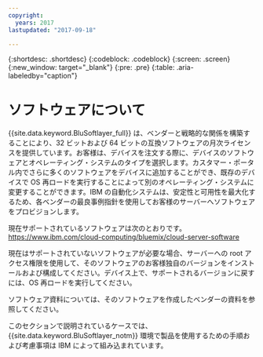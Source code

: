 ```yaml
---
copyright:
  years: 2017
lastupdated: "2017-09-18"

---
```


{:shortdesc: .shortdesc}
{:codeblock: .codeblock}
{:screen: .screen}
{:new_window: target="_blank"}
{:pre: .pre}
{:table: .aria-labeledby="caption"}

# ソフトウェアについて

{{site.data.keyword.BluSoftlayer_full}} は、ベンダーと戦略的な関係を構築することにより、32 ビットおよび 64 ビットの互換ソフトウェアの月次ライセンスを提供しています。お客様は、デバイスを注文する際に、デバイスのソフトウェアとオペレーティング・システムのタイプを選択します。カスタマー・ポータル内でさらに多くのソフトウェアをデバイスに追加することができ、既存のデバイスで OS 再ロードを実行することによって<!-- (../managing/perform-os-reload-device.html)-->別のオペレーティング・システムに変更することができます。IBM の自動化システムは、安定性と可用性を最大化するため、各ベンダーの最良事例指針を使用してお客様のサーバーへソフトウェアをプロビジョンします。

現在サポートされているソフトウェアは次のとおりです。
https://www.ibm.com/cloud-computing/bluemix/cloud-server-software

現在はサポートされていないソフトウェアが必要な場合、サーバーへの root アクセス権限を使用して、そのソフトウェアのお客様独自のバージョンをインストールおよび構成してください。デバイス上で、サポートされるバージョンに戻すには、OS 再ロードを実行してください。

ソフトウェア資料については、そのソフトウェアを作成したベンダーの資料を参照してください。

このセクションで説明されているケースでは、{{site.data.keyword.BluSoftlayer_notm}} 環境で製品を使用するための手順および考慮事項は IBM によって組み込まれています。
